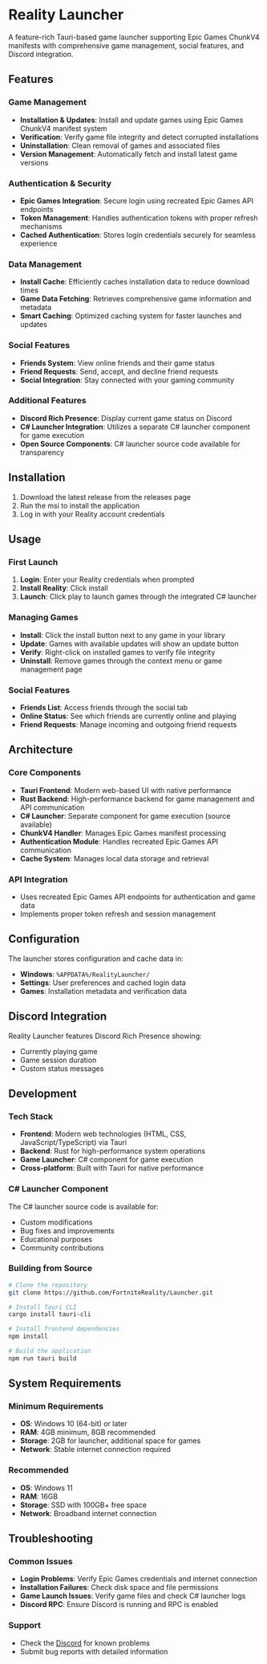 # Reality Launcher

A feature-rich Tauri-based game launcher supporting Epic Games ChunkV4 manifests with comprehensive game management, social features, and Discord integration.

## Features

### Game Management
- **Installation & Updates**: Install and update games using Epic Games ChunkV4 manifest system
- **Verification**: Verify game file integrity and detect corrupted installations
- **Uninstallation**: Clean removal of games and associated files
- **Version Management**: Automatically fetch and install latest game versions

### Authentication & Security
- **Epic Games Integration**: Secure login using recreated Epic Games API endpoints
- **Token Management**: Handles authentication tokens with proper refresh mechanisms
- **Cached Authentication**: Stores login credentials securely for seamless experience

### Data Management
- **Install Cache**: Efficiently caches installation data to reduce download times
- **Game Data Fetching**: Retrieves comprehensive game information and metadata
- **Smart Caching**: Optimized caching system for faster launches and updates

### Social Features
- **Friends System**: View online friends and their game status
- **Friend Requests**: Send, accept, and decline friend requests
- **Social Integration**: Stay connected with your gaming community

### Additional Features
- **Discord Rich Presence**: Display current game status on Discord
- **C# Launcher Integration**: Utilizes a separate C# launcher component for game execution
- **Open Source Components**: C# launcher source code available for transparency

## Installation

1. Download the latest release from the releases page
2. Run the msi to install the application
3. Log in with your Reality account credentials

## Usage

### First Launch
1. **Login**: Enter your Reality credentials when prompted
3. **Install Reality**: Click install
4. **Launch**: Click play to launch games through the integrated C# launcher

### Managing Games
- **Install**: Click the install button next to any game in your library
- **Update**: Games with available updates will show an update button
- **Verify**: Right-click on installed games to verify file integrity
- **Uninstall**: Remove games through the context menu or game management page

### Social Features
- **Friends List**: Access friends through the social tab
- **Online Status**: See which friends are currently online and playing
- **Friend Requests**: Manage incoming and outgoing friend requests

## Architecture

### Core Components
- **Tauri Frontend**: Modern web-based UI with native performance
- **Rust Backend**: High-performance backend for game management and API communication
- **C# Launcher**: Separate component for game execution (source available)
- **ChunkV4 Handler**: Manages Epic Games manifest processing
- **Authentication Module**: Handles recreated Epic Games API communication
- **Cache System**: Manages local data storage and retrieval

### API Integration
- Uses recreated Epic Games API endpoints for authentication and game data
- Implements proper token refresh and session management

## Configuration

The launcher stores configuration and cache data in:
- **Windows**: `%APPDATA%/RealityLauncher/`
- **Settings**: User preferences and cached login data
- **Games**: Installation metadata and verification data

## Discord Integration

Reality Launcher features Discord Rich Presence showing:
- Currently playing game
- Game session duration
- Custom status messages

## Development

### Tech Stack
- **Frontend**: Modern web technologies (HTML, CSS, JavaScript/TypeScript) via Tauri
- **Backend**: Rust for high-performance system operations
- **Game Launcher**: C# component for game execution
- **Cross-platform**: Built with Tauri for native performance

### C# Launcher Component
The C# launcher source code is available for:
- Custom modifications
- Bug fixes and improvements
- Educational purposes
- Community contributions

### Building from Source
```bash
# Clone the repository
git clone https://github.com/FortniteReality/Launcher.git

# Install Tauri CLI
cargo install tauri-cli

# Install frontend dependencies
npm install

# Build the application
npm run tauri build
```

## System Requirements

### Minimum Requirements
- **OS**: Windows 10 (64-bit) or later
- **RAM**: 4GB minimum, 8GB recommended
- **Storage**: 2GB for launcher, additional space for games
- **Network**: Stable internet connection required

### Recommended
- **OS**: Windows 11
- **RAM**: 16GB
- **Storage**: SSD with 100GB+ free space
- **Network**: Broadband internet connection

## Troubleshooting

### Common Issues
- **Login Problems**: Verify Epic Games credentials and internet connection
- **Installation Failures**: Check disk space and file permissions
- **Game Launch Issues**: Verify game files and check C# launcher logs
- **Discord RPC**: Ensure Discord is running and RPC is enabled

### Support
- Check the [Discord](https://discord.gg/reality) for known problems
- Submit bug reports with detailed information